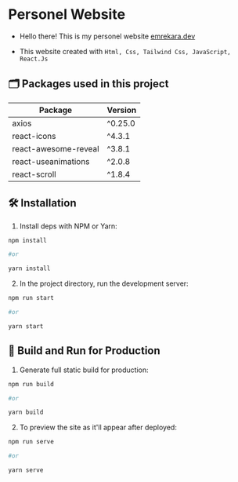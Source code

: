 # Personel Website

* Hello there! This is my personel website [emrekara.dev](https://emrekara.dev)

* This website created with `Html, Css, Tailwind Css, JavaScript, React.Js`

## 🗂️ Packages used in this project

| Package                 | Version |
| ----------------------- | ------- |
| axios                   | ^0.25.0 |
| react-icons             | ^4.3.1  |
| react-awesome-reveal    | ^3.8.1  |
| react-useanimations     | ^2.0.8  |
| react-scroll            | ^1.8.4  |


## 🛠 Installation

1. Install deps with NPM or Yarn:

```bash
npm install

#or

yarn install
```

2. In the project directory, run the development server:

```bash
npm run start

#or

yarn start
```

## 🚀 Build and Run for Production

1. Generate full static build for production:

```bash
npm run build

#or

yarn build
```

2. To preview the site as it'll appear after deployed:

```bash
npm run serve

#or

yarn serve
```
